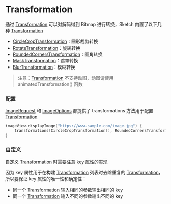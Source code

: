# Transformation

通过 [Transformation] 可以对解码得到 Bitmap 进行转换，Sketch 内置了以下几种 [Transformation]

* [CircleCropTransformation]：圆形裁剪转换
* [RotateTransformation]：旋转转换
* [RoundedCornersTransformation]：圆角转换
* [MaskTransformation]：遮罩转换
* [BlurTransformation]：模糊转换

> 注意：[Transformation] 不支持动图，动图请使用 animatedTransformation() 函数

### 配置

[ImageRequest] 和 [ImageOptions] 都提供了 transformations 方法用于配置 [Transformation]

```kotlin
imageView.displayImage("https://www.sample.com/image.jpg") {
    transformations(CircleCropTransformation(), RoundedCornersTransformation(20f))
}
```

### 自定义

自定义 [Transformation] 时需要注意 key 属性的实现

因为 key 属性用于在构建 [Transformation] 列表时去除重复的 [Transformation]，所以要保证 key 属性的唯一性和确定性：

* 同一个 [Transformation] 输入相同的参数输出相同的 key
* 同一个 [Transformation] 输入不同的参数输出不同的 key

[Transformation]: ../../sketch/src/main/java/com/github/panpf/sketch/transform/Transformation.kt

[CircleCropTransformation]: ../../sketch/src/main/java/com/github/panpf/sketch/transform/CircleCropTransformation.kt

[RotateTransformation]: ../../sketch/src/main/java/com/github/panpf/sketch/transform/RotateTransformation.kt

[RoundedCornersTransformation]: ../../sketch/src/main/java/com/github/panpf/sketch/transform/RoundedCornersTransformation.kt

[MaskTransformation]: ../../sketch/src/main/java/com/github/panpf/sketch/transform/MaskTransformation.kt

[BlurTransformation]: ../../sketch/src/main/java/com/github/panpf/sketch/transform/BlurTransformation.kt

[ImageRequest]: ../../sketch/src/main/java/com/github/panpf/sketch/request/ImageRequest.kt

[ImageOptions]: ../../sketch/src/main/java/com/github/panpf/sketch/request/ImageOptions.kt
